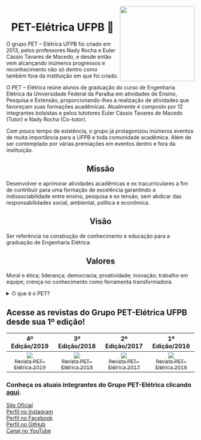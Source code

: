 <a href="http://www.cear.ufpb.br/pet" target="_blank" rel="external">
  <img src="https://user-images.githubusercontent.com/77749126/105269334-7ad34e80-5b72-11eb-91ea-105179fc3ce0.png" align="right" width="200px">
</a>

<h1 align="center">PET-Elétrica UFPB 👋</h1>

O grupo PET – Elétrica UFPB foi criado em 2013, pelos professores Nady Rocha e Euler Cássio Tavares de Macedo, e desde então vem alcançando inúmeros progressos e reconhecimento não só dentro como também fora da instituição em que foi criado.

O PET – Elétrica reúne alunos de graduação do curso de Engenharia Elétrica da Universidade Federal da Paraíba em atividades de Ensino, Pesquisa e Extensão, proporcionando-lhes a realização de atividades que favoreçam suas formações acadêmicas. Atualmente é composto por 12 integrantes bolsistas e pelos tutotores Euler Cássio Tavares de Macedo (Tutor) e Nady Rocha (Co-tutor).

Com pouco tempo de existência, o grupo já protagonizou inúmeros eventos de muita importância para a UFPB e toda comunidade acadêmica. Além de ser contemplado por várias premiações em eventos dentro e fora da instituição.

<h2 align="center">Missão</h2>

Desenvolver e aprimorar atividades acadêmicas e ex tracurriculares a fim de contribuir para uma formação de excelência garantindo a indissociabilidade entre ensino, pesquisa e ex tensão, sem abdicar das responsabilidades social, ambiental, política e econômica.

<h2 align="center">Visão</h2>

Ser referência na construção de conhecimento e educação para a graduação de Engenharia Elétrica.

<h2 align="center">Valores</h2>

Moral e ética; liderança; democracia; proatividade; inovação; trabalho em equipe; crença no conhecimento como ferramenta transformadora.

<details>
  <summary>
    <span>O que é o PET?</span>
  </summary>
  <p>
    O PET - Programa de Educação Tutorial foi criado em 1979 pela Coordenação de Aperfeiçoamento de Pessoal de Nível Superior - CAPES com o nome Programa Especial de Treinamento – PET que atualmente está sob responsabilidade da Diretoria de Políticas e Programas de Graduação (DIPES/SESu), sendo acompanhado pela Coordenação Geral de Relações Estudantis (CGRE) e é identificado como Programa de Educação Tutorial.<br>
    O Programa é composto por grupos tutoriais de aprendizagem e busca propiciar aos alunos, sob a orientação de um professor tutor, condições para a realização de atividades extracurriculares que complementem a sua formação acadêmica, procurando atender mais plenamente às necessidades do próprio curso de graduação e/ou ampliar e aprofundar os objetivos e os conteúdos programáticos que integram sua grade curricular. Espera-se, assim, proporcionar a melhoria da qualidade acadêmica dos cursos de graduação apoiados pelo PET.<br>
    As atividades extracurriculares que compõem o Programa têm como objetivo garantir aos alunos do curso de graduação oportunidades de vivenciar experiências não presentes em estruturas curriculares convencionais, visando a sua formação global e favorecendo a formação acadêmica, tanto para a integração no mercado profissional quanto para o desenvolvimento de estudos em programas de pós-graduação.<br>
    O Programa de Educação Tutorial constitui-se, portanto, em uma modalidade de investimento acadêmico em cursos de graduação que têm sérios compromissos epistemológicos, pedagógicos, éticos e sociais. Com uma concepção baseada em grupos tutoriais de aprendizagem e orientado pelo objetivo de formar globalmente o aluno, o PET não visa apenas proporcionar aos bolsistas e aos alunos do curso uma gama nova e diversificada de conhecimento acadêmico, mas assume a responsabilidade de contribuir para sua melhor qualificação como pessoa humana e como membro da sociedade.<br>
    A médio e longo prazo, a SESu/MEC espera fomentar a formação de profissionais de nível superior, nas diversas áreas do conhecimento, dotados de elevados padrões científicos, técnicos, éticos e com responsabilidade social e que sejam capazes de uma atuação no sentido da transformação da realidade nacional, em especial como docentes e pesquisadores pós-graduados em áreas profissionais.
  </p>
</details>

## Acesse as revistas do Grupo PET-Elétrica UFPB desde sua 1º edição!

| 4º Edição/2019 | 3º Edição/2018 | 2º Edição/2017 | 1º Edição/2016 |
| :---: | :---: | :---: | :---: |
[<img src="https://user-images.githubusercontent.com/77749126/105650485-a320bd00-5e92-11eb-9937-8f42b0501810.png" > <br> <sub>Revista PET-Elétrica 2019</sub>](https://issuu.com/peteletrica/docs/revista_2020_-_vers_o_15) | [<img src="https://user-images.githubusercontent.com/77749126/105650484-a2882680-5e92-11eb-885a-82177b9a7984.png" > <br> <sub>Revista PET-Elétrica 2018</sub>](https://issuu.com/peteletrica/docs/revista_pet-el_trica_2018) | [<img src="https://user-images.githubusercontent.com/77749126/105650483-a2882680-5e92-11eb-8c4d-29a1e999cff8.png" > <br> <sub>Revista PET-Elétrica 2017</sub>](https://issuu.com/peteletrica/docs/revista_pet_2017)  | [<img src="https://user-images.githubusercontent.com/77749126/105650482-a156f980-5e92-11eb-9e5e-38382c706dfe.png" > <br> <sub>Revista PET-Elétrica 2016</sub>](https://issuu.com/peteletrica/docs/revistapeteletrica)   |

<!--
![revista_2016](https://user-images.githubusercontent.com/77749126/105650482-a156f980-5e92-11eb-9e5e-38382c706dfe.png)
![revista_2017](https://user-images.githubusercontent.com/77749126/105650483-a2882680-5e92-11eb-8c4d-29a1e999cff8.png)
![revista_2018](https://user-images.githubusercontent.com/77749126/105650484-a2882680-5e92-11eb-885a-82177b9a7984.png)
![revista_2019](https://user-images.githubusercontent.com/77749126/105650485-a320bd00-5e92-11eb-9937-8f42b0501810.png)
-->

<!--### Acesse o nosso site clicando [aqui](http://www.cear.ufpb.br/pet).-->

### Conheça os atuais integrantes do Grupo PET-Elétrica clicando [aqui](http://www.cear.ufpb.br/pet-pessoas).

[Site Oficial](https://bit.ly/sitepetelet)  
[Perfil no Instagram](https://bit.ly/igpetelet)  
[Perfil no Facebook](https://www.facebook.com/peteletricaufpb/)  
[Perfil no GitHub](https://github.com/PETEletricaUFPB)  
[Canal no YouTube](https://bit.ly/youtubepetelet)  

<!--
<div style="margin-left:30px">
  <div style="margin-left:30px">
    <a href="http://www.cear.ufpb.br/pet" target="_blank" rel="external">
      <img src="https://user-images.githubusercontent.com/77749126/105632698-55c13300-5e33-11eb-9e70-cbc38410c01d.png" width="40px" style="margin-left:30px">
    </a>
  </div>
  <div width="100px">
    <a href="hwww.facebook.com/peteletricaufpb" target="_blank" rel="external">
      <img src="https://user-images.githubusercontent.com/77749126/105632695-54900600-5e33-11eb-8a00-c00b32104768.png" width="40px">
    </a>
  </div>
  <div width="100px">
    <a href="https://github.com/PETEletricaUFPB" target="_blank" rel="external">
      <img src="https://user-images.githubusercontent.com/77749126/105632699-55c13300-5e33-11eb-8d9b-82721fa4e05f.png" width="40px">
    </a>
  </div>
  <div width="100px">
    <a href="https://www.instagram.com/peteletrica/" target="_blank" rel="external">
      <img src="https://user-images.githubusercontent.com/77749126/105632697-55289c80-5e33-11eb-9340-f3010902956f.png" width="40px">
    </a>
  </div>
</div>
-->

